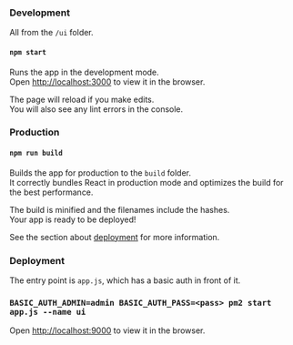 ### Development

All from the `/ui` folder.

#### `npm start`

Runs the app in the development mode.<br />
Open [http://localhost:3000](http://localhost:3000) to view it in the browser.

The page will reload if you make edits.<br />
You will also see any lint errors in the console.


### Production

#### `npm run build`

Builds the app for production to the `build` folder.<br />
It correctly bundles React in production mode and optimizes the build for the best performance.

The build is minified and the filenames include the hashes.<br />
Your app is ready to be deployed!

See the section about [deployment](https://facebook.github.io/create-react-app/docs/deployment) for more information.

### Deployment

The entry point is `app.js`, which has a basic auth in front of it.

### `BASIC_AUTH_ADMIN=admin BASIC_AUTH_PASS=<pass> pm2 start app.js --name ui`

Open [http://localhost:9000](http://localhost:9000) to view it in the browser.
